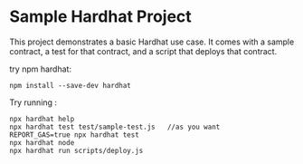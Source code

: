 # Sample Hardhat Project

This project demonstrates a basic Hardhat use case. It comes with a sample contract, a test for that contract, and a script that deploys that contract.

try npm hardhat:

```shell    
npm install --save-dev hardhat
```

Try running :

```shell
npx hardhat help
npx hardhat test test/sample-test.js   //as you want 
REPORT_GAS=true npx hardhat test
npx hardhat node
npx hardhat run scripts/deploy.js
```
